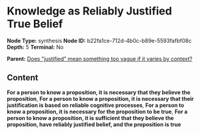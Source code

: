 # Knowledge as Reliably Justified True Belief

**Node Type:** synthesis
**Node ID:** b22fa1ce-712d-4b0c-b89e-5593fafbf08c
**Depth:** 5
**Terminal:** No

**Parent:** [Does "justified" mean something too vague if it varies by context?](does-justified-mean-something-too-vague-if-it-varies-by-context-antithesis-2187169d-628a-4bab-a6f0-e3fc17fa9cb2.md)

## Content

**For a person to know a proposition, it is necessary that they believe the proposition**, **For a person to know a proposition, it is necessary that their justification is based on reliable cognitive processes**, **For a person to know a proposition, it is necessary for the proposition to be true**, **For a person to know a proposition, it is sufficient that they believe the proposition, have reliably justified belief, and the proposition is true**
